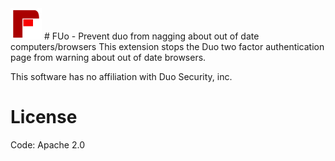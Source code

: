 <img src="logo.svg" alt="FUo logo" width="50" height="50" />
# FUo - Prevent duo from nagging about out of date computers/browsers
This extension stops the Duo two factor authentication page from warning about out of date browsers.

This software has no affiliation with Duo Security, inc.

# License
Code: Apache 2.0
